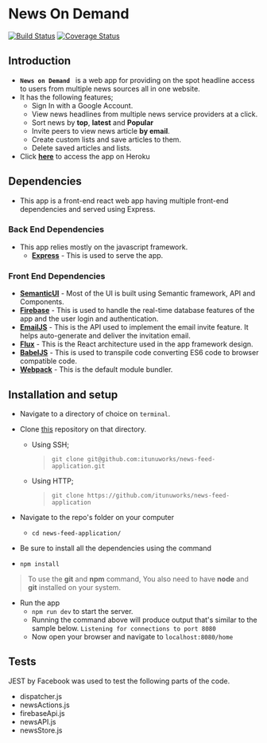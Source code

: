 # News On Demand

[![Build Status](https://travis-ci.org/itunuworks/news-feed-application.svg?branch=developmentBranch)](https://travis-ci.org/itunuworks/news-feed-application)
[![Coverage Status](https://coveralls.io/repos/github/itunuworks/news-feed-application/badge.svg?branch=setupTestsBranch)](https://coveralls.io/github/itunuworks/news-feed-application?branch=setupTestsBranch)

## Introduction

- **`News on Demand `** is a web app for providing on the spot headline access to users from multiple news sources all in one website.
- It has the following features;
  - Sign In with a Google Account.
  - View news headlines from multiple news service providers at a click.
  - Sort news by **top**, **latest** and **Popular**
  - Invite peers to view news article **by email**.
  - Create custom lists and save articles to them.
  - Delete saved articles and lists.
- Click **[here](https://news-feed-application.herokuapp.com/#/home)** to access the app on Heroku

## Dependencies

- This app is a front-end react web app having multiple front-end dependencies and served using Express.

### Back End Dependencies

- This app relies mostly on the javascript framework.
  - **[Express](https://expressjs.com/)** - This is used to serve the app.

### Front End Dependencies

- **[SemanticUI](https://semantic-ui.com/)** - Most of the UI is built using Semantic framework, API and Components.
- **[Firebase](https://firebase.google.com/)** - This is used to handle the real-time database features of the app and the user login and authentication.
- **[EmailJS](https://www.emailjs.com/)** - This is the API used to implement the email invite feature. It helps auto-generate and deliver the invitation email.
- **[Flux](https://facebook.github.io/flux/)** - This is the React architecture used in the app framework design.
- **[BabelJS](https://babeljs.io/)** - This is used to transpile code converting ES6 code to browser compatible code.
- **[Webpack](https://webpack.github.io/)** - This is the default module bundler.
## Installation and setup

- Navigate to a directory of choice on `terminal`.

- Clone [this](https://github.com/itunuworks/bc-18-ideabox.git) repository on that directory.

  - Using SSH;

    > `git clone git@github.com:itunuworks/news-feed-application.git`

  - Using HTTP;

    > `git clone https://github.com/itunuworks/news-feed-application`

- Navigate to the repo's folder on your computer

  - `cd news-feed-application/`

- Be sure to install all the dependencies using the command

- `npm install`

> To use the **git** and **npm** command, You also need to have **node** and **git** installed on your system.

- Run the app
  - `npm run dev` to start the server.
  - Running the command above will produce output that's similar to the sample below.
    `Listening for connections to port 8080`
  - Now open your browser and navigate to `localhost:8080/home`

## Tests
JEST by Facebook was used to test the following parts of the code.
- dispatcher.js
- newsActions.js
- firebaseApi.js
- newsAPI.js
- newsStore.js